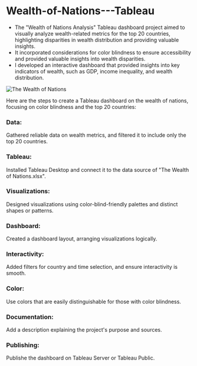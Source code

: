 # Wealth-of-Nations---Tableau

- The "Wealth of Nations Analysis" Tableau dashboard project aimed to visually analyze wealth-related metrics for the top 20 countries, highlighting disparities in wealth distribution and providing valuable insights.
- It incorporated considerations for color blindness to ensure accessibility and provided valuable insights into wealth disparities.
- I developed an interactive dashboard that provided insights into key indicators of wealth, such as GDP, income inequality, and wealth distribution.
  
![The Wealth of Nations](https://github.com/Nithyanandhy/Wealth-of-Nations---Tableau/assets/61016606/55b6764f-06f6-4fe4-a0f0-66c982e0974b)

Here are the steps to create a Tableau dashboard on the wealth of nations, focusing on color blindness and the top 20 countries:

### Data: 
Gathered reliable data on wealth metrics, and filtered it to include only the top 20 countries.

### Tableau: 
Installed Tableau Desktop and connect it to the data source of "The Wealth of Nations.xlsx".

### Visualizations:
Designed visualizations using color-blind-friendly palettes and distinct shapes or patterns.

### Dashboard: 
Created a dashboard layout, arranging visualizations logically.

### Interactivity: 
Added filters for country and time selection, and ensure interactivity is smooth.

### Color: 
Use colors that are easily distinguishable for those with color blindness.

### Documentation: 
Add a description explaining the project's purpose and sources.

### Publishing: 
Publishe the dashboard on Tableau Server or Tableau Public.

